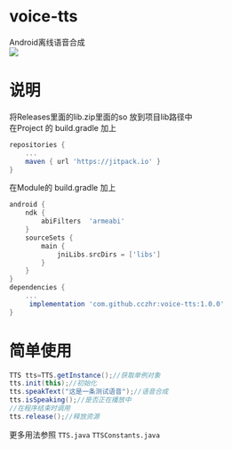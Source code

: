 # voice-tts 
Android离线语音合成   
[![](https://jitpack.io/v/cczhr/voice-tts.svg)](https://jitpack.io/#cczhr/voice-tts)

# 说明
将Releases里面的lib.zip里面的so 放到项目lib路径中  
在Project 的 build.gradle 加上

```groovy
repositories {
    ...
	maven { url 'https://jitpack.io' }
}
```

在Module的 build.gradle 加上

```groovy
android {
    ndk {  
        abiFilters  'armeabi' 
    }
    sourceSets {
        main {
            jniLibs.srcDirs = ['libs']
        }
    }
}
dependencies {
    ...
	 implementation 'com.github.cczhr:voice-tts:1.0.0'
}
```

# 简单使用
```java
TTS tts=TTS.getInstance();//获取单例对象
tts.init(this);//初始化
tts.speakText("这是一条测试语音");//语音合成
tts.isSpeaking();//是否正在播放中
//在程序结束时调用
tts.release();//释放资源
```
更多用法参照 `TTS.java` `TTSConstants.java`

